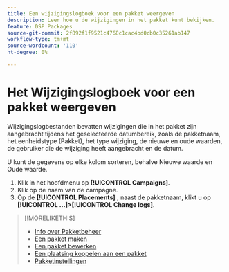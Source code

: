 ```yaml
---
title: Een wijzigingslogboek voor een pakket weergeven
description: Leer hoe u de wijzigingen in het pakket kunt bekijken.
feature: DSP Packages
source-git-commit: 2f892f1f9521c4768c1cac4bd0cb0c35261ab147
workflow-type: tm+mt
source-wordcount: '110'
ht-degree: 0%

---
```


# Het Wijzigingslogboek voor een pakket weergeven

Wijzigingslogbestanden bevatten wijzigingen die in het pakket zijn aangebracht tijdens het geselecteerde datumbereik, zoals de pakketnaam, het eenheidstype (Pakket), het type wijziging, de nieuwe en oude waarden, de gebruiker die de wijziging heeft aangebracht en de datum.

U kunt de gegevens op elke kolom sorteren, behalve Nieuwe waarde en Oude waarde.

1. Klik in het hoofdmenu op **[!UICONTROL Campaigns]**.
1. Klik op de naam van de campagne.
1. Op de **[!UICONTROL Placements]** , naast de pakketnaam, klikt u op  **[!UICONTROL ...]>[!UICONTROL Change logs]**.

>[!MORELIKETHIS]
>
>* [Info over Pakketbeheer](package-about.md)
>* [Een pakket maken](package-create.md)
>* [Een pakket bewerken](package-edit.md)
>* [Een plaatsing koppelen aan een pakket](package-attach-placement.md)
>* [Pakketinstellingen](package-settings.md)

